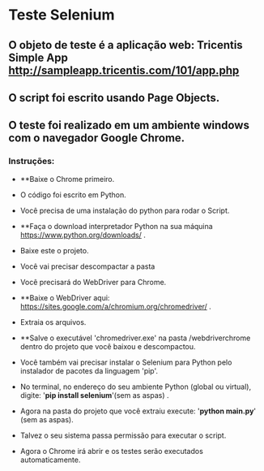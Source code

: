 # Teste Selenium

## O objeto de teste é a aplicação web: Tricentis Simple App http://sampleapp.tricentis.com/101/app.php

## O script foi escrito usando Page Objects.

## O teste foi realizado em um ambiente windows com o navegador Google Chrome. 


### Instruções:

* **Baixe o Chrome primeiro.

* O código foi escrito em Python.

* Você precisa de uma instalação do python para rodar o Script. 

* **Faça o download interpretador Python na sua máquina https://www.python.org/downloads/ .

* Baixe este o projeto.

* Você vai precisar descompactar a pasta

* Você precisará do WebDriver para Chrome. 

* **Baixe o WebDriver aqui: https://sites.google.com/a/chromium.org/chromedriver/ .

* Extraia os arquivos.

* **Salve o executável 'chromedriver.exe' na pasta /webdriverchrome dentro do projeto que você baixou e descompactou.

* Você também vai precisar instalar o Selenium para Python pelo instalador de pacotes da linguagem 'pip'.

* No terminal, no endereço do seu ambiente Python (global ou virtual), digite: '__pip install selenium__'(sem as aspas) .

* Agora na pasta do projeto que você extraiu execute: '__python main.py__' (sem as aspas).

* Talvez o seu sistema passa permissão para executar o script.

* Agora o Chrome irá abrir e os testes serão executados automaticamente. 


